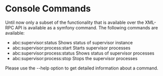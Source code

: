 Console Commands
================

Until now only a subset of the functionality that is available over the XML-RPC API is available as a symfony command. The following commands are available:

* abc:supervisor:status          Shows status of supervisor instance
* abc:supervisor:process:start   Starts supervisor processes
* abc:supervisor:process:status  Shows status of supervisor processes
* abc:supervisor:process:stop    Stops the supervisor processes

Please use the --help option to get detailed information about a command.
